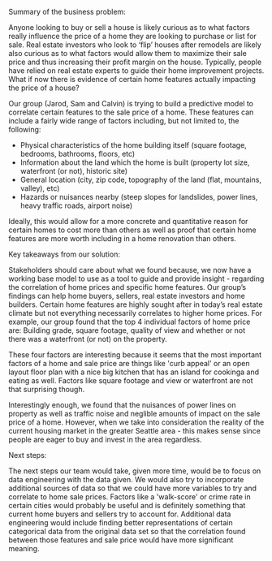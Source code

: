Summary of the business problem:

Anyone looking to buy or sell a house is likely curious as to what factors really influence the price of a home they are looking to purchase or list for sale. Real estate investors who look to ‘flip’ houses after remodels are likely also curious as to what factors would allow them to maximize their sale price and thus increasing their profit margin on the house. Typically, people have relied on real estate experts to guide their home improvement projects. What if now there is evidence of certain home features actually impacting the price of a house?

Our group (Jarod, Sam and Calvin) is trying to build a predictive model to correlate certain features to the sale price of a home. These features can include a fairly wide range of factors including, but not limited to, the following:
    
- Physical characteristics of the home building itself (square footage, bedrooms, bathrooms, floors, etc)
- Information about the land which the home is built (property lot size, waterfront (or not), historic site)
- General location (city, zip code, topography of the land (flat, mountains, valley), etc)
- Hazards or nuisances nearby (steep slopes for landslides, power lines, heavy traffic roads, airport noise)

Ideally, this would allow for a more concrete and quantitative reason for certain homes to cost more than others as well as proof that certain home features are more worth including in a home renovation than others.

Key takeaways from our solution:

Stakeholders should care about what we found because, we now have a working base model to use as a tool to guide and provide insight - regarding the correlation of home prices and specific home features. Our group’s findings can help home buyers, sellers, real estate investors and home builders. Certain home features are highly sought after in today’s real estate climate but not everything necessarily correlates to higher home prices. For example, our group found that the top 4 individual factors of home price are: Building grade, square footage, quality of view and whether or not there was a waterfront (or not) on the property.

These four factors are interesting because it seems that the most important factors of a home and sale price are things like 'curb appeal' or an open layout floor plan with a nice big kitchen that has an island for cookinga and eating as well. Factors like square footage and view or waterfront are not that surprising though.

Interestingly enough, we found that the nuisances of power lines on property as well as traffic noise and neglible amounts of impact on the sale price of a home. However, when we take into consideration the reality of the current housing market in the greater Seattle area - this makes sense since people are eager to buy and invest in the area regardless.

Next steps:

The next steps our team would take, given more time, would be to focus on data engineering with the data given. We would also try to incorporate additional sources of data so that we could have more variables to try and correlate to home sale prices. Factors like a 'walk-score' or crime rate in certain cities would probably be useful and is definitely something that current home buyers and sellers try to account for. Additional data engineering would include finding better representations of certain categorical data from the original data set so that the correlation found between those features and sale price would have more significant meaning.